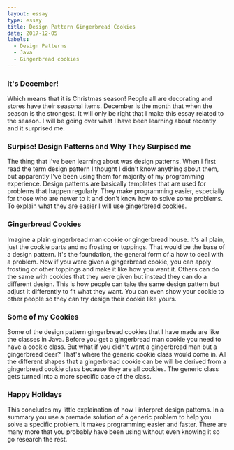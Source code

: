 ```yaml
---
layout: essay
type: essay
title: Design Pattern Gingerbread Cookies
date: 2017-12-05
labels:
  - Design Patterns
  - Java
  - Gingerbread cookies
---
```


### It's December!
Which means that it is Christmas season! People all are decorating and stores have their seasonal items. December is the month that when the season is the strongest. It will only be right that I make this essay related to the season. I will be going over what I have been learning about recently and it surprised me.

### Surpise! Design Patterns and Why They Surpised me
The thing that I've been learning about was design patterns. When I first read the term design pattern I thought I didn't know anything about them, but apparently I've been using them for majority of my programming experience. Design patterns are basically templates that are used for problems that happen regularly. They make programming easier, especially for those who are newer to it and don't know how to solve some problems. To explain what they are easier I will use gingerbread cookies. 

### Gingerbread Cookies
Imagine a plain gingerbread man cookie or gingerbread house. It's all plain, just the cookie parts and no frosting or toppings. That would be the base of a design pattern. It's the foundation, the general form of a how to deal with a problem. Now if you were given a gingerbread cookie, you can apply frosting or other toppings and make it like how you want it. Others can do the same with cookies that they were given but instead they can do a different design. This is how people can take the same design pattern but adjust it differently to fit what they want. You can even show your cookie to other people so they can try design their cookie like yours.

### Some of my Cookies
Some of the design pattern gingerbread cookies that I have made are like the classes in Java. Before you get a gingerbread man cookie you need to have a cookie class. But what if you didn't want a gingerbread man but a gingerbread deer? That's where the generic cookie class would come in. All the different shapes that a gingerbread cookie can be will be derived from a gingerbread cookie class because they are all cookies. The generic class gets turned into a more specific case of the class. 

### Happy Holidays
This concludes my little explaination of how I interpret design patterns. In a summary you use a premade solution of a generic problem to help you solve a specific problem. It makes programming easier and faster. There are many more that you probably have been using without even knowing it so go research the rest.
